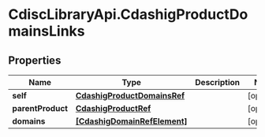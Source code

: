 # CdiscLibraryApi.CdashigProductDomainsLinks

## Properties

Name | Type | Description | Notes
------------ | ------------- | ------------- | -------------
**self** | [**CdashigProductDomainsRef**](CdashigProductDomainsRef.md) |  | [optional] 
**parentProduct** | [**CdashigProductRef**](CdashigProductRef.md) |  | [optional] 
**domains** | [**[CdashigDomainRefElement]**](CdashigDomainRefElement.md) |  | [optional] 


